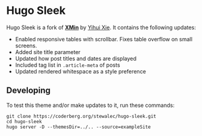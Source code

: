 # Hugo Sleek

Hugo Sleek is a fork of **[XMin](https://github.com/yihui/hugo-xmin)** by [Yihui Xie](https://yihui.org). It contains the following updates:

- Enabled responsive tables with scrollbar. Fixes table overflow on small screens.
- Added site title parameter
- Updated how post titles and dates are displayed
- Included tag list in `.article-meta` of posts
- Updated rendered whitespace as a style preference

## Developing

To test this theme and/or make updates to it, run these commands:

```
git clone https://coderberg.org/stewalec/hugo-sleek.git
cd hugo-sleek
hugo server -D --themesDir=../.. --source=exampleSite
```
